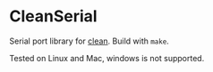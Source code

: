 # CleanSerial

Serial port library for [clean](http://clean.cs.ru.nl). Build with `make`.

Tested on Linux and Mac, windows is not supported.
